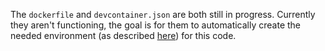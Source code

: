The `dockerfile` and `devcontainer.json` are both still in progress. Currently they aren't functioning, the goal is for them to automatically create the needed environment (as described [here](https://austin006.github.io/3d_printed_quad/software/ros2/#set-up)) for this code.